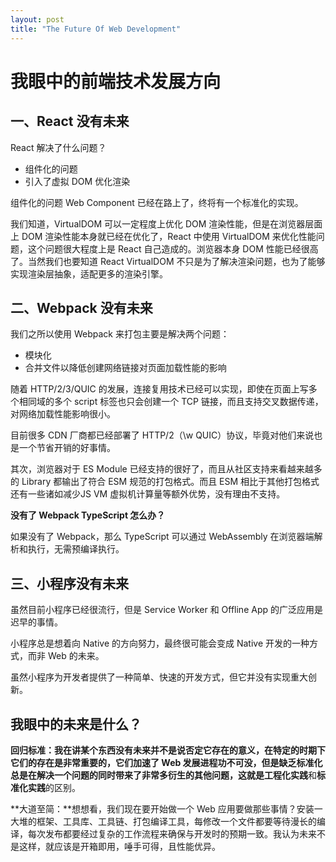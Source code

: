 ```yaml
---
layout: post
title: "The Future Of Web Development"
---
```


# 我眼中的前端技术发展方向

## 一、React 没有未来

React 解决了什么问题？

- 组件化的问题
- 引入了虚拟 DOM 优化渲染

组件化的问题 Web Component 已经在路上了，终将有一个标准化的实现。

我们知道，VirtualDOM 可以一定程度上优化 DOM 渲染性能，但是在浏览器层面上 DOM 渲染性能本身就已经在优化了，React 中使用 VirtualDOM 来优化性能问题，这个问题很大程度上是 React 自己造成的。浏览器本身 DOM 性能已经很高了。当然我们也要知道 React VirtualDOM 不只是为了解决渲染问题，也为了能够实现渲染层抽象，适配更多的渲染引擎。

## 二、Webpack 没有未来

我们之所以使用 Webpack 来打包主要是解决两个问题：

- 模块化
- 合并文件以降低创建网络链接对页面加载性能的影响

随着 HTTP/2/3/QUIC 的发展，连接复用技术已经可以实现，即使在页面上写多个相同域的多个 script 标签也只会创建一个 TCP 链接，而且支持交叉数据传递，对网络加载性能影响很小。

目前很多 CDN 厂商都已经部署了 HTTP/2（\w QUIC）协议，毕竟对他们来说也是一个节省开销的好事情。

其次，浏览器对于 ES Module 已经支持的很好了，而且从社区支持来看越来越多的 Library 都输出了符合 ESM 规范的打包格式。而且 ESM 相比于其他打包格式还有一些诸如减少JS VM 虚拟机计算量等额外优势，没有理由不支持。

**没有了 Webpack TypeScript 怎么办？**

如果没有了 Webpack，那么 TypeScript 可以通过 WebAssembly 在浏览器端解析和执行，无需预编译执行。

## 三、小程序没有未来

虽然目前小程序已经很流行，但是 Service Worker 和 Offline App 的广泛应用是迟早的事情。

小程序总是想着向 Native 的方向努力，最终很可能会变成 Native 开发的一种方式，而非 Web 的未来。

虽然小程序为开发者提供了一种简单、快速的开发方式，但它并没有实现重大创新。

## 我眼中的未来是什么？

**回归标准：**我在讲某个东西没有未来并不是说否定它存在的意义，在特定的时期下它们的存在是非常重要的，它们加速了 Web 发展进程功不可没，但是缺乏标准化总是在解决一个问题的同时带来了非常多衍生的其他问题，这就是**工程化实践**和**标准化实践**的区别。

**大道至简：**想想看，我们现在要开始做一个 Web 应用要做那些事情？安装一大堆的框架、工具库、工具链、打包编译工具，每修改一个文件都要等待漫长的编译，每次发布都要经过复杂的工作流程来确保与开发时的预期一致。我认为未来不是这样，就应该是开箱即用，唾手可得，且性能优异。

